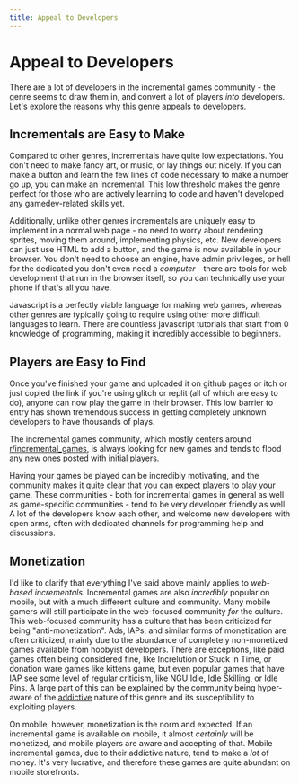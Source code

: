 ```yaml
---
title: Appeal to Developers
---
```

# Appeal to Developers

There are a lot of developers in the incremental games community - the genre seems to draw them in, and convert a lot of players _into_ developers. Let's explore the reasons why this genre appeals to developers.

## Incrementals are Easy to Make

Compared to other genres, incrementals have quite low expectations. You don't need to make fancy art, or music, or lay things out nicely. If you can make a button and learn the few lines of code necessary to make a number go up, you can make an incremental. This low threshold makes the genre perfect for those who are actively learning to code and haven't developed any gamedev-related skills yet.

Additionally, unlike other genres incrementals are uniquely easy to implement in a normal web page - no need to worry about rendering sprites, moving them around, implementing physics, etc. New developers can just use HTML to add a button, and the game is now available in your browser. You don't need to choose an engine, have admin privileges, or hell for the dedicated you don't even need a _computer_ - there are tools for web development that run in the browser itself, so you can technically use your phone if that's all you have.

Javascript is a perfectly viable language for making web games, whereas other genres are typically going to require using other more difficult languages to learn. There are countless javascript tutorials that start from 0 knowledge of programming, making it incredibly accessible to beginners.

## Players are Easy to Find

Once you've finished your game and uploaded it on github pages or itch or just copied the link if you're using glitch or replit (all of which are easy to do), anyone can now play the game in their browser. This low barrier to entry has shown tremendous success in getting completely unknown developers to have thousands of plays.

The incremental games community, which mostly centers around [r/incremental_games](https://www.reddit.com/r/incremental_games), is always looking for new games and tends to flood any new ones posted with initial players.

Having your games be played can be incredibly motivating, and the community makes it quite clear that you can expect players to play your game. These communities - both for incremental games in general as well as game-specific communities - tend to be very developer friendly as well. A lot of the developers know each other, and welcome new developers with open arms, often with dedicated channels for programming help and discussions.

## Monetization

I'd like to clarify that everything I've said above mainly applies to _web-based incrementals_. Incremental games are also _incredibly_ popular on mobile, but with a much different culture and community. Many mobile gamers will still participate in the web-focused community _for_ the culture. This web-focused community has a culture that has been criticized for being "anti-monetization". Ads, IAPs, and similar forms of monetization are often criticized, mainly due to the abundance of completely non-monetized games available from hobbyist developers. There are exceptions, like paid games often being considered fine, like Increlution or Stuck in Time, or donation ware games like kittens game, but even popular games that have IAP see some level of regular criticism, like NGU Idle, Idle Skilling, or Idle Pins. A large part of this can be explained by the community being hyper-aware of the [addictive](../appeal-gamers/index.md#addiction) nature of this genre and its susceptibility to exploiting players.

On mobile, however, monetization is the norm and expected. If an incremental game is available on mobile, it almost _certainly_ will be monetized, and mobile players are aware and accepting of that. Mobile incremental games, due to their addictive nature, tend to make a _lot_ of money. It's very lucrative, and therefore these games are quite abundant on mobile storefronts.
